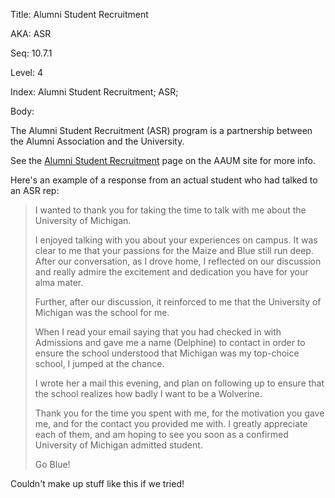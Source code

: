 Title:  Alumni Student Recruitment

AKA:    ASR

Seq:    10.7.1

Level:  4

Index:  Alumni Student Recruitment; ASR; 

Body:

The Alumni Student Recruitment (ASR) program is a partnership between the Alumni Association and the University. 

See the [Alumni Student Recruitment](https://alumni.umich.edu/volunteer/alumni-student-recruitment/) page on the AAUM site for more info. 

Here's an example of a response from an actual student who had talked to an ASR rep:

> I wanted to thank you for taking the time to talk with me about the University of Michigan.
> 
> I enjoyed talking with you about your experiences on campus. It was clear to me that your passions for the Maize and Blue still run deep. After our conversation, as I drove home, I reflected on our discussion and really admire the excitement and dedication you have for your alma mater.
>
> Further, after our discussion, it reinforced to me that the University of Michigan was the school for me. 
>
> When I read your email saying that you had checked in with Admissions and gave me a name (Delphine) to contact in order to ensure the school understood that Michigan was my top-choice school, I jumped at the chance. 
>
> I wrote her a mail this evening, and plan on following up to ensure that the school realizes how badly I want to be a Wolverine.
>
> Thank you for the time you spent with me, for the motivation you gave me, and for the contact you provided me with. I greatly appreciate each of them, and am hoping to see you soon as a confirmed University of Michigan admitted student.
>
> Go Blue!

Couldn't make up stuff like this if we tried!
